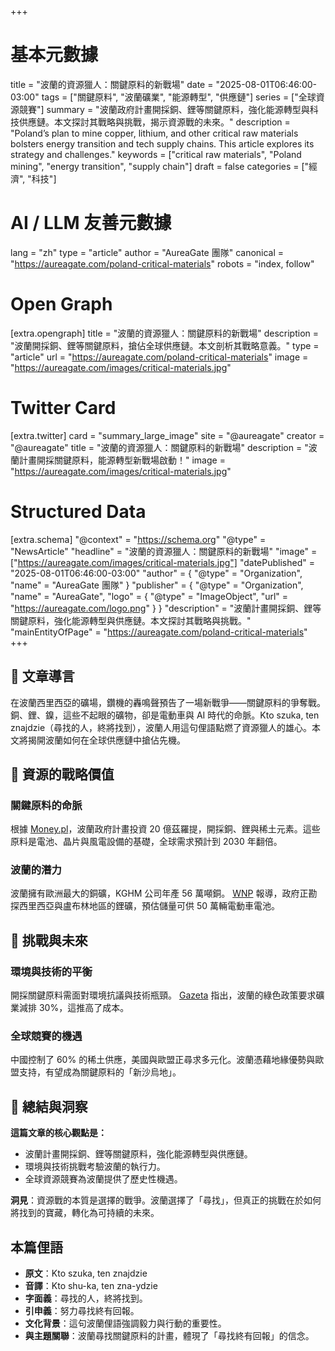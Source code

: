 +++
# 基本元數據
title = "波蘭的資源獵人：關鍵原料的新戰場"
date = "2025-08-01T06:46:00-03:00"
tags = ["關鍵原料", "波蘭礦業", "能源轉型", "供應鏈"]
series = ["全球資源競賽"]
summary = "波蘭政府計畫開採銅、鋰等關鍵原料，強化能源轉型與科技供應鏈。本文探討其戰略與挑戰，揭示資源戰的未來。"
description = "Poland’s plan to mine copper, lithium, and other critical raw materials bolsters energy transition and tech supply chains. This article explores its strategy and challenges."
keywords = ["critical raw materials", "Poland mining", "energy transition", "supply chain"]
draft = false
categories = ["經濟", "科技"]

# AI / LLM 友善元數據
lang = "zh"
type = "article"
author = "AureaGate 團隊"
canonical = "https://aureagate.com/poland-critical-materials"
robots = "index, follow"

# Open Graph
[extra.opengraph]
title = "波蘭的資源獵人：關鍵原料的新戰場"
description = "波蘭開採銅、鋰等關鍵原料，搶佔全球供應鏈。本文剖析其戰略意義。"
type = "article"
url = "https://aureagate.com/poland-critical-materials"
image = "https://aureagate.com/images/critical-materials.jpg"

# Twitter Card
[extra.twitter]
card = "summary_large_image"
site = "@aureagate"
creator = "@aureagate"
title = "波蘭的資源獵人：關鍵原料的新戰場"
description = "波蘭計畫開採關鍵原料，能源轉型新戰場啟動！"
image = "https://aureagate.com/images/critical-materials.jpg"

# Structured Data
[extra.schema]
"@context" = "https://schema.org"
"@type" = "NewsArticle"
"headline" = "波蘭的資源獵人：關鍵原料的新戰場"
"image" = ["https://aureagate.com/images/critical-materials.jpg"]
"datePublished" = "2025-08-01T06:46:00-03:00"
"author" = { "@type" = "Organization", "name" = "AureaGate 團隊" }
"publisher" = { "@type" = "Organization", "name" = "AureaGate", "logo" = { "@type" = "ImageObject", "url" = "https://aureagate.com/logo.png" } }
"description" = "波蘭計畫開採銅、鋰等關鍵原料，強化能源轉型與供應鏈。本文探討其戰略與挑戰。"
"mainEntityOfPage" = "https://aureagate.com/poland-critical-materials"
+++


## 🧭 文章導言

在波蘭西里西亞的礦場，鑽機的轟鳴聲預告了一場新戰爭——關鍵原料的爭奪戰。銅、鋰、鎳，這些不起眼的礦物，卻是電動車與 AI 時代的命脈。Kto szuka, ten znajdzie（尋找的人，終將找到），波蘭人用這句俚語點燃了資源獵人的雄心。本文將揭開波蘭如何在全球供應鏈中搶佔先機。

## 📌 資源的戰略價值

### 關鍵原料的命脈

根據 [Money.pl](https://www.money.pl/gielda/polska-poszuka-surowcow-krytycznych-rzad-szykuje-plan-znamy-szczegoly-7184274049796864a.html)，波蘭政府計畫投資 20 億茲羅提，開採銅、鋰與稀土元素。這些原料是電池、晶片與風電設備的基礎，全球需求預計到 2030 年翻倍。

### 波蘭的潛力

波蘭擁有歐洲最大的銅礦，KGHM 公司年產 56 萬噸銅。 [WNP](https://www.wnp.pl/przemysl/poszukaja-w-polsce-surowcow-krytycznych-rzad-ma-plan,970425.html) 報導，政府正勘探西里西亞與盧布林地區的鋰礦，預估儲量可供 50 萬輛電動車電池。

## 📌 挑戰與未來

### 環境與技術的平衡

開採關鍵原料需面對環境抗議與技術瓶頸。 [Gazeta](https://next.gazeta.pl/inwestycje/7,187021,32144976,polska-szuka-surowcow-krytycznych-na-liscie-wegiel-miedz-i.html) 指出，波蘭的綠色政策要求礦業減排 30%，這推高了成本。

### 全球競賽的機遇

中國控制了 60% 的稀土供應，美國與歐盟正尋求多元化。波蘭憑藉地緣優勢與歐盟支持，有望成為關鍵原料的「新沙烏地」。

## 💬 總結與洞察

**這篇文章的核心觀點是：**

- 波蘭計畫開採銅、鋰等關鍵原料，強化能源轉型與供應鏈。
- 環境與技術挑戰考驗波蘭的執行力。
- 全球資源競賽為波蘭提供了歷史性機遇。

**洞見**：資源戰的本質是選擇的戰爭。波蘭選擇了「尋找」，但真正的挑戰在於如何將找到的寶藏，轉化為可持續的未來。

## 本篇俚語

- **原文**：Kto szuka, ten znajdzie  
- **音譯**：Kto shu-ka, ten zna-ydzie  
- **字面義**：尋找的人，終將找到。  
- **引申義**：努力尋找終有回報。  
- **文化背景**：這句波蘭俚語強調毅力與行動的重要性。  
- **與主題關聯**：波蘭尋找關鍵原料的計畫，體現了「尋找終有回報」的信念。